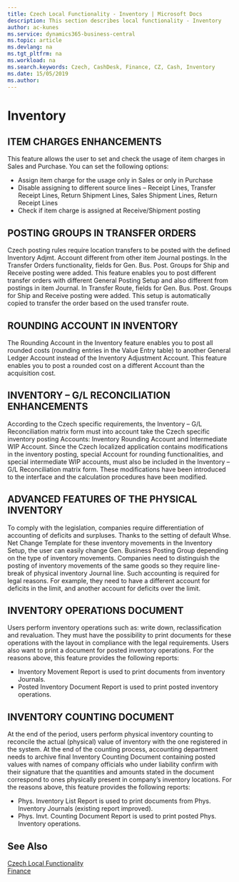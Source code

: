 ```yaml
---
title: Czech Local Functionality - Inventory | Microsoft Docs
description: This section describes local functionality - Inventory
author: ac-kunes
ms.service: dynamics365-business-central
ms.topic: article
ms.devlang: na
ms.tgt_pltfrm: na
ms.workload: na
ms.search.keywords: Czech, CashDesk, Finance, CZ, Cash, Inventory
ms.date: 15/05/2019
ms.author: 
---
```


# Inventory

## ITEM CHARGES ENHANCEMENTS
This feature allows the user to set and check the usage of item charges in Sales and Purchase.
You can set the following options:
- Assign item charge for the usage only in Sales or only in Purchase
- Disable assigning to different source lines – Receipt Lines, Transfer Receipt Lines, Return Shipment Lines, Sales Shipment Lines, Return Receipt Lines
- Check if item charge is assigned at Receive/Shipment posting
## POSTING GROUPS IN TRANSFER ORDERS
Czech posting rules require location transfers to be posted with the defined Inventory Adjmt. Account different from other item Journal postings.
In the Transfer Orders functionality, fields for Gen. Bus. Post. Groups for Ship and Receive posting were added. This feature enables you to post different transfer orders with different General Posting Setup and also different from postings in item Journal.
In Transfer Route, fields for Gen. Bus. Post. Groups for Ship and Receive posting were added. This setup is automatically copied to transfer the order based on the used transfer route.
## ROUNDING ACCOUNT IN INVENTORY
The Rounding Account in the Inventory feature enables you to post all rounded costs (rounding entries in the Value Entry table) to another General Ledger Account instead of the Inventory Adjustment Account. This feature enables you to post a rounded cost on a different Account than the acquisition cost.
## INVENTORY – G/L RECONCILIATION ENHANCEMENTS
According to the Czech specific requirements, the Inventory – G/L Reconciliation matrix form must into account take the Czech specific inventory posting Accounts: Inventory Rounding Account and Intermediate WIP Account. Since the Czech localized application contains modifications in the inventory posting, special Account for rounding functionalities, and special intermediate WIP accounts, must also be included in the Inventory – G/L Reconciliation matrix form. These modifications have been introduced to the interface and the calculation procedures have been modified. 
## ADVANCED FEATURES OF THE PHYSICAL INVENTORY
To comply with the legislation, companies require differentiation of accounting of deficits and surpluses. Thanks to the setting of default Whse. Net Change Template for these inventory movements in the Inventory Setup, the user can easily change Gen. Business Posting Group depending on the type of inventory movements.
Companies need to distinguish the posting of inventory movements of the same goods so they require line-break of physical inventory Journal line. Such accounting is required for legal reasons. For example, they need to have a different account for deficits in the limit, and another account for deficits over the limit.
## INVENTORY OPERATIONS DOCUMENT
Users perform inventory operations such as: write down, reclassification and revaluation. They must have the possibility to print documents for these operations with the layout in compliance with the legal requirements.
Users also want to print a document for posted inventory operations.
For the reasons above, this feature provides the following reports:
- Inventory Movement Report is used to print documents from inventory Journals.
- Posted Inventory Document Report is used to print posted inventory operations.
## INVENTORY COUNTING DOCUMENT
At the end of the period, users perform physical inventory counting to reconcile the actual (physical) value of inventory with the one registered in the system. At the end of the counting process, accounting department needs to archive final Inventory Counting Document containing posted values with names of company officials who under liability confirm with their signature that the quantities and amounts stated in the document correspond to ones physically present in company’s inventory locations.
For the reasons above, this feature provides the following reports:
- Phys. Inventory List Report is used to print documents from Phys. Inventory Journals (existing report improved).
- Phys. Invt. Counting Document Report is used to print posted Phys. Inventory operations.



## See Also
[Czech Local Functionality](czech-local-functionality.md)  
[Finance](finance.md)
